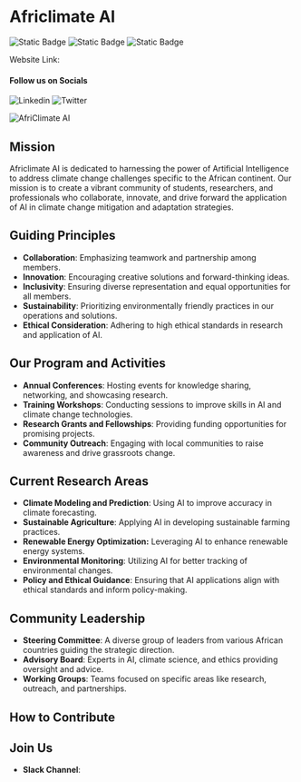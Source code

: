 # Africlimate AI

![Static Badge](https://img.shields.io/badge/Climate-Change-green)
![Static Badge](https://img.shields.io/badge/Africa-Research-purple)
![Static Badge](https://img.shields.io/badge/Contribute-green)


Website Link: 

#### Follow us on Socials
![Linkedin](https://img.shields.io/badge/Linkedin-0e76a8?style=for-the-badge&logo=Linkedin&logoColor=white)
![Twitter](https://img.shields.io/badge/Twitter-informational?style=for-the-badge&logo=Twitter&logoColor=white)


![AfriClimate AI](https://github.com/africlimate-research/AfriclimmateAI-Community/assets/153819517/9e723b2a-03fb-48cf-9f83-fe8ed2ac28be)

## Mission

Africlimate AI is dedicated to harnessing the power of Artificial Intelligence to address climate change challenges specific to the African continent. Our mission is to create a vibrant community of students, researchers, and professionals who collaborate, innovate, and drive forward the application of AI in climate change mitigation and adaptation strategies.

## Guiding Principles

- **Collaboration**: Emphasizing teamwork and partnership among members.
- **Innovation**: Encouraging creative solutions and forward-thinking ideas.
- **Inclusivity**: Ensuring diverse representation and equal opportunities for all members.
- **Sustainability**: Prioritizing environmentally friendly practices in our operations and solutions.
- **Ethical Consideration**: Adhering to high ethical standards in research and application of AI.

## Our Program and Activities

- **Annual Conferences**: Hosting events for knowledge sharing, networking, and showcasing research.
- **Training Workshops**: Conducting sessions to improve skills in AI and climate change technologies.
- **Research Grants and Fellowships**: Providing funding opportunities for promising projects.
- **Community Outreach**: Engaging with local communities to raise awareness and drive grassroots change.

## Current Research Areas  

- **Climate Modeling and Prediction**: Using AI to improve accuracy in climate forecasting.
- **Sustainable Agriculture**: Applying AI in developing sustainable farming practices.
- **Renewable Energy Optimization:** Leveraging AI to enhance renewable energy systems.
- **Environmental Monitoring**: Utilizing AI for better tracking of environmental changes.
- **Policy and Ethical Guidance**: Ensuring that AI applications align with ethical standards and inform policy-making.

## Community Leadership

- **Steering Committee**: A diverse group of leaders from various African countries guiding the strategic direction.
- **Advisory Board**: Experts in AI, climate science, and ethics providing oversight and advice.
- **Working Groups**: Teams focused on specific areas like research, outreach, and partnerships.


## How to Contribute

## Join Us

- **Slack Channel**: 
